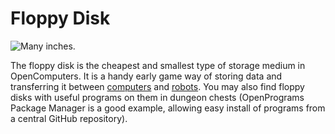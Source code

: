 # Floppy Disk

![Many inches.](oredict:oc:floppy)

The floppy disk is the cheapest and smallest type of storage medium in OpenComputers. It is a handy early game way of storing data and transferring it between [computers](../general/computer.md) and [robots](../block/robot.md). You may also find floppy disks with useful programs on them in dungeon chests (OpenPrograms Package Manager is a good example, allowing easy install of programs from a central GitHub repository).
